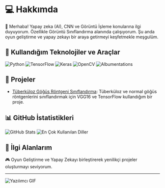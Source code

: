 # 💻 Hakkımda

👋 Merhaba! Yapay zeka (AI), CNN ve Görüntü İşleme konularına ilgi duyuyorum. Özellikle Görüntü Sınıflandırma alanında çalışıyorum. Şu anda oyun geliştirme ve yapay zekayı bir araya getirmeyi keşfetmekle meşgulüm.

## 🔧 Kullandığım Teknolojiler ve Araçlar

![Python](https://img.shields.io/badge/Python-3776AB?style=for-the-badge&logo=python&logoColor=white)
![TensorFlow](https://img.shields.io/badge/TensorFlow-FF6F00?style=for-the-badge&logo=tensorflow&logoColor=white)
![Keras](https://img.shields.io/badge/Keras-D00000?style=for-the-badge&logo=keras&logoColor=white)
![OpenCV](https://img.shields.io/badge/OpenCV-5C3EE8?style=for-the-badge&logo=opencv&logoColor=white)
![Albumentations](https://img.shields.io/badge/Albumentations-00599C?style=for-the-badge&logo=opencv&logoColor=white)

## 📌 Projeler

- [Tüberküloz Göğüs Röntgeni Sınıflandırma](https://github.com/tensorflowbY/t-n_chest_classification): Tüberküloz ve normal göğüs röntgenlerini sınıflandırmak için VGG16 ve TensorFlow kullandığım bir proje.

## 📊 GitHub İstatistikleri

![GitHub Stats](https://github-readme-stats.vercel.app/api?username=tensorflowbY&show_icons=true&theme=radical)
![En Çok Kullanılan Diller](https://github-readme-stats.vercel.app/api/top-langs/?username=tensorflowbY&layout=compact&theme=radical)

## 🎯 İlgi Alanlarım

🎮 Oyun Geliştirme ve Yapay Zekayı birleştirerek yenilikçi projeler oluşturmayı seviyorum.

---

![Yazılımcı GIF](https://media.giphy.com/media/L1R1tvI9svkIWwpVYr/giphy.gif)



